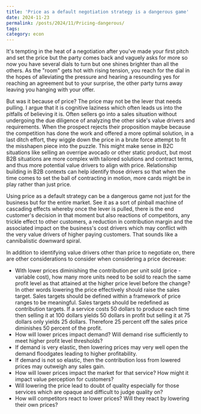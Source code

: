 ```yaml
---
title: 'Price as a default negotiation strategy is a dangerous game'
date: 2024-11-23
permalink: /posts/2024/11/Pricing-dangerous/
tags:
category: econ
---
```

It's tempting in the heat of a negotiation after you've made your first pitch and set the price but the party comes back and vaguely asks for more so now you have several dials to turn but one shines brighter than all the others. As the "room" gets hot with  rising tension, you reach for the dial in the hopes of alleviating the pressure and hearing a resounding yes for reaching an agreement but to your surprise, the other party turns away leaving you hanging with your offer. 

But was it because of price? The price may not be the lever that needs pulling. I argue that it is cognitive laziness which often leads us into the pitfalls of believing it is. Often sellers go into a sales situation without undergoing the due diligence of analyzing the other side's value drivers and requirements. When the prospect rejects their proposition maybe because the competition has done the work and offered a more optimal solution, in a last ditch effort, they wiggle down the price in a brute force attempt to fit the misshapen piece into the puzzle. This might make sense in B2C situations like selling an overripe avocado or other static product, but most B2B situations are more complex with tailored solutions and contract terms, and thus more potential value drivers to align with price. Relationship building in B2B contexts can help identify those drivers so that when the time comes to set the ball of contracting in motion, more cards might be in play rather than just price. 

Using price as a default strategy can be a dangerous game not just for the business but for the entire market. See it as a sort of pinball machine of cascading effects whereby once the lever is pulled, there is the end customer's decision in that moment but also reactions of competitors, any trickle effect to other customers, a reduction in contribution margin and the associated impact on the business's cost drivers which may conflict with the very value drivers of higher paying customers. That sounds like a cannibalistic downward spiral.

In addition to identifying value drivers other than price to negotiate on, there are other considerations to consider when considering a price decrease:
* With lower prices diminishing the contribution per unit sold (price - variable cost), how many more units need to be sold to reach the same profit level as that attained at the higher price level before the change? In other words lowering the price effectively should raise the sales target. Sales targets should be defined within a framework of price ranges to be meaningful. Sales targets should be redefined as contribution targets. If a service costs 50 dollars to produce each time then selling it at 100 dollars yields 50 dollars in profit but selling it at 75 dollars only yields 25 dollars. Therefore 25 percent off the sales price diminishes 50 percent of the profit. 
* How will lower prices impact demand? Will demand rise sufficiently to meet higher profit level thresholds? 
* If demand is very elastic, then lowering prices may very well open the demand floodgates leading to higher profitability. 
* If demand is not so elastic, then the contribution loss from lowered prices may outweigh any sales gain. 
* How will lower prices impact the market for that service? How might it impact value perception for customers? 
* Will lowering the price lead to doubt of quality especially for those services which are opaque and difficult to judge quality on? 
* How will competitors react to lower prices? Will they react by lowering their own prices?  